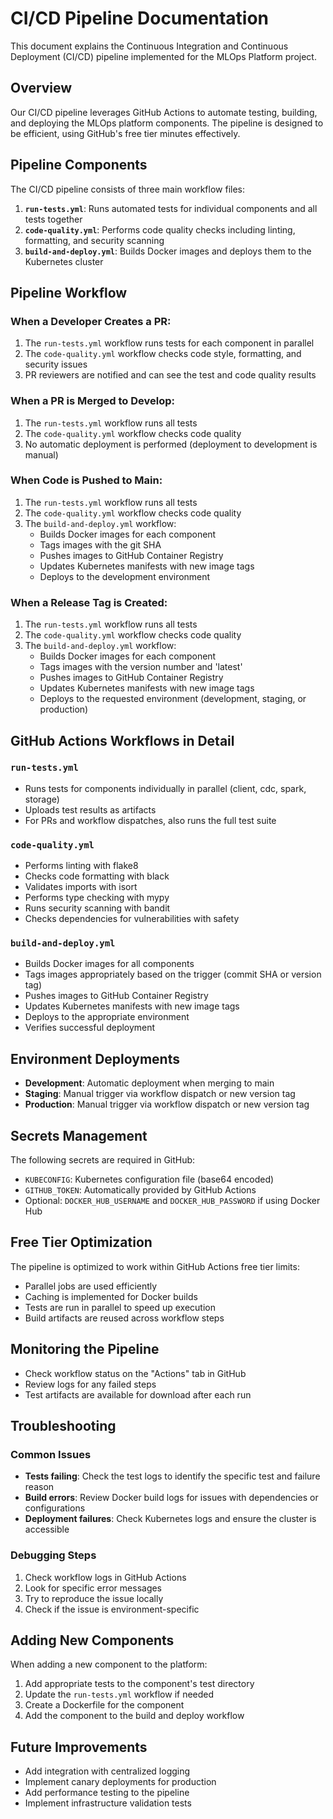 # CI/CD Pipeline Documentation

This document explains the Continuous Integration and Continuous Deployment (CI/CD) pipeline implemented for the MLOps Platform project.

## Overview

Our CI/CD pipeline leverages GitHub Actions to automate testing, building, and deploying the MLOps platform components. The pipeline is designed to be efficient, using GitHub's free tier minutes effectively.

## Pipeline Components

The CI/CD pipeline consists of three main workflow files:

1. **`run-tests.yml`**: Runs automated tests for individual components and all tests together
2. **`code-quality.yml`**: Performs code quality checks including linting, formatting, and security scanning
3. **`build-and-deploy.yml`**: Builds Docker images and deploys them to the Kubernetes cluster

## Pipeline Workflow

### When a Developer Creates a PR:

1. The `run-tests.yml` workflow runs tests for each component in parallel
2. The `code-quality.yml` workflow checks code style, formatting, and security issues
3. PR reviewers are notified and can see the test and code quality results

### When a PR is Merged to Develop:

1. The `run-tests.yml` workflow runs all tests
2. The `code-quality.yml` workflow checks code quality
3. No automatic deployment is performed (deployment to development is manual)

### When Code is Pushed to Main:

1. The `run-tests.yml` workflow runs all tests
2. The `code-quality.yml` workflow checks code quality
3. The `build-and-deploy.yml` workflow:
   - Builds Docker images for each component
   - Tags images with the git SHA
   - Pushes images to GitHub Container Registry
   - Updates Kubernetes manifests with new image tags
   - Deploys to the development environment

### When a Release Tag is Created:

1. The `run-tests.yml` workflow runs all tests
2. The `code-quality.yml` workflow checks code quality
3. The `build-and-deploy.yml` workflow:
   - Builds Docker images for each component
   - Tags images with the version number and 'latest'
   - Pushes images to GitHub Container Registry
   - Updates Kubernetes manifests with new image tags
   - Deploys to the requested environment (development, staging, or production)

## GitHub Actions Workflows in Detail

### `run-tests.yml`

- Runs tests for components individually in parallel (client, cdc, spark, storage)
- Uploads test results as artifacts
- For PRs and workflow dispatches, also runs the full test suite

### `code-quality.yml`

- Performs linting with flake8
- Checks code formatting with black
- Validates imports with isort
- Performs type checking with mypy
- Runs security scanning with bandit
- Checks dependencies for vulnerabilities with safety

### `build-and-deploy.yml`

- Builds Docker images for all components
- Tags images appropriately based on the trigger (commit SHA or version tag)
- Pushes images to GitHub Container Registry
- Updates Kubernetes manifests with new image tags
- Deploys to the appropriate environment
- Verifies successful deployment

## Environment Deployments

- **Development**: Automatic deployment when merging to main
- **Staging**: Manual trigger via workflow dispatch or new version tag
- **Production**: Manual trigger via workflow dispatch or new version tag

## Secrets Management

The following secrets are required in GitHub:

- `KUBECONFIG`: Kubernetes configuration file (base64 encoded)
- `GITHUB_TOKEN`: Automatically provided by GitHub Actions
- Optional: `DOCKER_HUB_USERNAME` and `DOCKER_HUB_PASSWORD` if using Docker Hub

## Free Tier Optimization

The pipeline is optimized to work within GitHub Actions free tier limits:

- Parallel jobs are used efficiently
- Caching is implemented for Docker builds
- Tests are run in parallel to speed up execution
- Build artifacts are reused across workflow steps

## Monitoring the Pipeline

- Check workflow status on the "Actions" tab in GitHub
- Review logs for any failed steps
- Test artifacts are available for download after each run

## Troubleshooting

### Common Issues

- **Tests failing**: Check the test logs to identify the specific test and failure reason
- **Build errors**: Review Docker build logs for issues with dependencies or configurations
- **Deployment failures**: Check Kubernetes logs and ensure the cluster is accessible

### Debugging Steps

1. Check workflow logs in GitHub Actions
2. Look for specific error messages
3. Try to reproduce the issue locally
4. Check if the issue is environment-specific

## Adding New Components

When adding a new component to the platform:

1. Add appropriate tests to the component's test directory
2. Update the `run-tests.yml` workflow if needed
3. Create a Dockerfile for the component
4. Add the component to the build and deploy workflow

## Future Improvements

- Add integration with centralized logging
- Implement canary deployments for production
- Add performance testing to the pipeline
- Implement infrastructure validation tests 